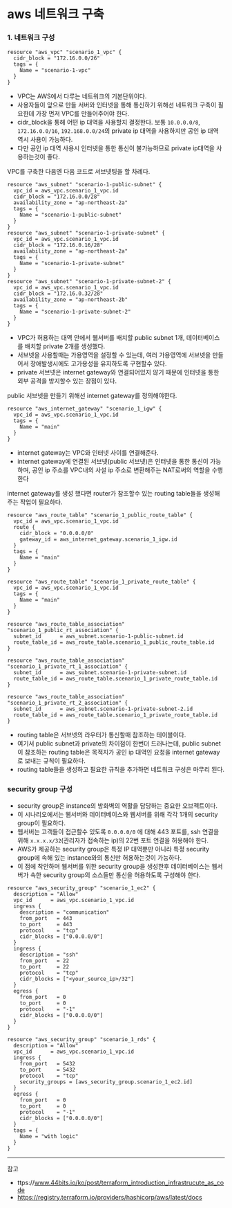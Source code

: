 # aws 네트워크 구축

### 1. 네트워크 구성

```hcl
resource "aws_vpc" "scenario_1_vpc" {
  cidr_block = "172.16.0.0/26"
  tags = {
    Name = "scenario-1-vpc"
  }
}
```

- VPC는 AWS에서 다루는 네트워크의 기본단위이다.
- 사용자들이 앞으로 만들 서버와 인터넷을 통해 통신하기 위해선 네트워크 구축이 필요한데 가장 먼저 VPC를 만들어주어야 한다. 
- cidr_block을 통해 어떤 ip 대역을 사용할지 결정한다. 보통 `10.0.0.0/8`, `172.16.0.0/16`, `192.168.0.0/24`의 private ip 대역을 사용하지만 공인 ip 대역 역시 사용이 가능하다.
- 다만 공인 ip 대역 사용시 인터넷을 통한 통신이 불가능하므로 private ip대역을 사용하는것이 좋다.

VPC를 구축한 다음엔 다음 코드로 서브넷팅을 할 차례다.

```hcl
resource "aws_subnet" "scenario-1-public-subnet" {
  vpc_id = aws_vpc.scenario_1_vpc.id
  cidr_block = "172.16.0.0/28"
  availability_zone = "ap-northeast-2a"
  tags = {
    Name = "scenario-1-public-subnet"
  }
}
resource "aws_subnet" "scenario-1-private-subnet" {
  vpc_id = aws_vpc.scenario_1_vpc.id
  cidr_block = "172.16.0.16/28"
  availability_zone = "ap-northeast-2a"
  tags = {
    Name = "scenario-1-private-subnet"
  }
}
resource "aws_subnet" "scenario-1-private-subnet-2" {
  vpc_id = aws_vpc.scenario_1_vpc.id
  cidr_block = "172.16.0.32/28"
  availability_zone = "ap-northeast-2b"
  tags = {
    Name = "scenario-1-private-subnet-2"
  }
}
```

- VPC가 허용하는 대역 안에서 웹서버를 배치할 public subnet 1개, 데이터베이스를 배치할 private 2개를 생성했다.
- 서브넷을 사용할때는 가용영역을 설정할 수 있는데, 여러 가용영역에 서브넷을 만들어서 장애발생시에도 고가용성을 유지하도록 구현할수 있다.
- private 서브넷은 internet gateway와 연결되어있지 않기 때문에 인터넷을 통한 외부 공격을 방지할수 있는 장점이 있다.

public 서브넷을 만들기 위해선 internet gateway를 정의해야한다.

```hcl
resource "aws_internet_gateway" "scenario_1_igw" {
  vpc_id = aws_vpc.scenario_1_vpc.id
  tags = {
    Name = "main"
  }
}
```

- internet gateway는 VPC와 인터넷 사이를 연결해준다.
- internet gateway에 연결된 서브넷(public 서브넷)은 인터넷을 통한 통신이 가능하며, 공인 ip 주소를 VPC내의 사설 ip 주소로 변환해주는 NAT로써의 역할을 수행한다

internet gateway를 생성 했다면 router가 참조할수 있는 routing table들을 생성해주는 작업이 필요하다.

```hcl
resource "aws_route_table" "scenario_1_public_route_table" {
  vpc_id = aws_vpc.scenario_1_vpc.id
  route {
    cidr_block = "0.0.0.0/0"
    gateway_id = aws_internet_gateway.scenario_1_igw.id
  }
  tags = {
    Name = "main"
  }
}

resource "aws_route_table" "scenario_1_private_route_table" {
  vpc_id = aws_vpc.scenario_1_vpc.id
  tags = {
    Name = "main"
  }
}

resource "aws_route_table_association" "scenario_1_public_rt_association" {
  subnet_id      = aws_subnet.scenario-1-public-subnet.id
  route_table_id = aws_route_table.scenario_1_public_route_table.id
}

resource "aws_route_table_association" "scenario_1_private_rt_1_association" {
  subnet_id      = aws_subnet.scenario-1-private-subnet.id
  route_table_id = aws_route_table.scenario_1_private_route_table.id
}

resource "aws_route_table_association" "scenario_1_private_rt_2_association" {
  subnet_id      = aws_subnet.scenario-1-private-subnet-2.id
  route_table_id = aws_route_table.scenario_1_private_route_table.id
}
```

- routing table은 서브넷의 라우터가 통신할때 참조하는 테이블이다.
- 여기서 public subnet과 private의 차이점이 한번더 드러나는데, public subnet이 참조하는 routing table은 목적지가 공인 ip 대역인 요청을 internet gateway로 보내는 규칙이 필요하다.
- routing table들을 생성하고 필요한 규칙을 추가하면 네트워크 구성은 마무리 된다.

### security group 구성

- security group은 instance의 방화벽의 역활을 담당하는 중요한 오브젝트이다.
- 이 시나리오에서는 웹서버와 데이터베이스와 웹서버를 위해 각각 1개의 security group이 필요하다.
- 웹서버는 고객들이 접근할수 있도록 `0.0.0.0/0` 에 대해 443 포트를, ssh 연결을 위해 `x.x.x.x/32`(관리자가 접속하는 ip)의 22번 포트 연결을 허용해야 한다.
- AWS가 제공하는 security group은 특정 IP 대역뿐만 아니라 특정 security group에 속해 있는 instance와의 통신만 허용하는것이 가능하다.
- 이 점에 착안하며 웹서버를 위한 security group을 생성한후 데이터베이스는 웹서버가 속한 security group의 소스들만 통신을 허용하도록 구성해야 한다.

```hcl
resource "aws_security_group" "scenario_1_ec2" {
  description = "Allow"
  vpc_id      = aws_vpc.scenario_1_vpc.id
  ingress {
    description = "communication"
    from_port   = 443
    to_port     = 443
    protocol    = "tcp"
    cidr_blocks = ["0.0.0.0/0"]
  }
  ingress {
    description = "ssh"
    from_port   = 22
    to_port     = 22
    protocol    = "tcp"
    cidr_blocks = ["<your_source_ip>/32"]
  }
  egress {
    from_port   = 0
    to_port     = 0
    protocol    = "-1"
    cidr_blocks = ["0.0.0.0/0"]
  }
}

resource "aws_security_group" "scenario_1_rds" {
  description = "Allow"
  vpc_id      = aws_vpc.scenario_1_vpc.id
  ingress {
    from_port   = 5432
    to_port     = 5432
    protocol    = "tcp"
    security_groups = [aws_security_group.scenario_1_ec2.id]
  }
  egress {
    from_port   = 0
    to_port     = 0
    protocol    = "-1"
    cidr_blocks = ["0.0.0.0/0"]
  }
  tags = {
    Name = "with logic"
  }
}
```

---
참고
- ttps://www.44bits.io/ko/post/terraform_introduction_infrastrucute_as_code
- https://registry.terraform.io/providers/hashicorp/aws/latest/docs
